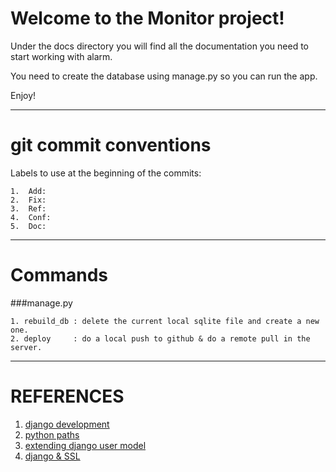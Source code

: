 Welcome to the Monitor project!
==============================

Under the docs directory you will find all the documentation you need to start working with alarm.

You need to create the database using manage.py so you can run the app.


Enjoy!

----
git commit conventions
======================
Labels to use at the beginning of the commits:

	1.	Add:
	2.	Fix:
	3.	Ref:
	4.	Conf:
	5.	Doc:


----
Commands
========
###manage.py 

	1. rebuild_db : delete the current local sqlite file and create a new one.
	2. deploy	  : do a local push to github & do a remote pull in the server. 


----
REFERENCES
==========
1.	[django development][0]
2.	[python paths][1]
3.	[extending django user model][2]
4.	[django & SSL][3]

[0]: http://www.b-list.org/
[1]: http://www.stereoplex.com/two-voices/understanding-imports-and-pythonpath
[2]: http://scottbarnham.com/blog/2008/08/21/extending-the-django-user-model-with-inheritance/
[3]: http://www.tangerinesmash.com/2009/red-robot-studios-part-3-securing-django-ssl/